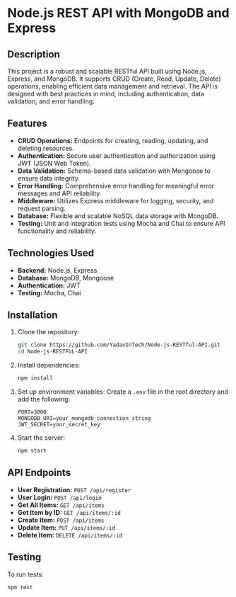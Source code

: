

# Node.js REST API with MongoDB and Express

## Description
This project is a robust and scalable RESTful API built using Node.js, Express, and MongoDB. It supports CRUD (Create, Read, Update, Delete) operations, enabling efficient data management and retrieval. The API is designed with best practices in mind, including authentication, data validation, and error handling.

## Features
- **CRUD Operations:** Endpoints for creating, reading, updating, and deleting resources.
- **Authentication:** Secure user authentication and authorization using JWT (JSON Web Token).
- **Data Validation:** Schema-based data validation with Mongoose to ensure data integrity.
- **Error Handling:** Comprehensive error handling for meaningful error messages and API reliability.
- **Middleware:** Utilizes Express middleware for logging, security, and request parsing.
- **Database:** Flexible and scalable NoSQL data storage with MongoDB.
- **Testing:** Unit and integration tests using Mocha and Chai to ensure API functionality and reliability.

## Technologies Used
- **Backend:** Node.js, Express
- **Database:** MongoDB, Mongoose
- **Authentication:** JWT
- **Testing:** Mocha, Chai

## Installation

1. Clone the repository:
    ```bash
    git clone https://github.com/YadavInTech/Node-js-RESTful-API.git
    cd Node-js-RESTFUL-API
    ```

2. Install dependencies:
    ```bash
    npm install
    ```

3. Set up environment variables:
    Create a `.env` file in the root directory and add the following:
    ```env
    PORT=3000
    MONGODB_URI=your_mongodb_connection_string
    JWT_SECRET=your_secret_key
    ```

4. Start the server:
    ```bash
    npm start
    ```

## API Endpoints

- **User Registration:** `POST /api/register`
- **User Login:** `POST /api/login`
- **Get All Items:** `GET /api/items`
- **Get Item by ID:** `GET /api/items/:id`
- **Create Item:** `POST /api/items`
- **Update Item:** `PUT /api/items/:id`
- **Delete Item:** `DELETE /api/items/:id`

## Testing

To run tests:
```bash
npm test

